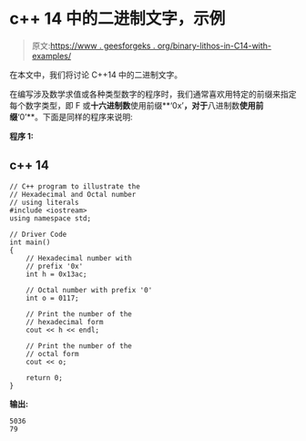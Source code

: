 # c++ 14 中的二进制文字，示例

> 原文:[https://www . geesforgeks . org/binary-lithos-in-C14-with-examples/](https://www.geeksforgeeks.org/binary-literals-in-c14-with-examples/)

在本文中，我们将讨论 C++14 中的二进制文字。

在编写涉及数学求值或各种类型数字的程序时，我们通常喜欢用特定的前缀来指定每个数字类型，即 F 或**十六进制数**使用前缀**‘0x’**，对于**八进制数**使用前缀**‘0’**。下面是同样的程序来说明:

**程序 1:**

## c++ 14

```
// C++ program to illustrate the
// Hexadecimal and Octal number
// using literals
#include <iostream>
using namespace std;

// Driver Code
int main()
{
    // Hexadecimal number with
    // prefix '0x'
    int h = 0x13ac;

    // Octal number with prefix '0'
    int o = 0117;

    // Print the number of the
    // hexadecimal form
    cout << h << endl;

    // Print the number of the
    // octal form
    cout << o;

    return 0;
}
```

**输出:**

```
5036
79

```